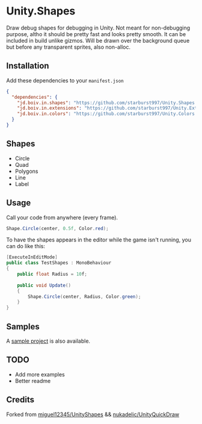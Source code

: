 # Unity.Shapes

Draw debug shapes for debugging in Unity. Not meant for non-debugging purpose, altho it should be pretty fast and looks pretty smooth. It can be included in build unlike gizmos. Will be drawn over the background queue but before any transparent sprites, also non-alloc.

## Installation

Add these dependencies to your `manifest.json`

```json
{
  "dependencies": {
    "jd.boiv.in.shapes": "https://github.com/starburst997/Unity.Shapes.git",
    "jd.boiv.in.extensions": "https://github.com/starburst997/Unity.Extensions.git",
    "jd.boiv.in.colors": "https://github.com/starburst997/Unity.Colors.git"
  }
}
```

## Shapes

- Circle
- Quad
- Polygons
- Line
- Label

## Usage

Call your code from anywhere (every frame).

```csharp
Shape.Circle(center, 0.5f, Color.red);
```

To have the shapes appears in the editor while the game isn't running, you can do like this:

```csharp
[ExecuteInEditMode]
public class TestShapes : MonoBehaviour
{
    public float Radius = 10f;
    
    public void Update()
    {
        Shape.Circle(center, Radius, Color.green);
    }
}
```

## Samples

A [sample project](https://github.com/starburst997/Unity.Shapes/tree/main/Samples~/Shapes%20Sample) is also available.

## TODO

- Add more examples
- Better readme

## Credits

Forked from [miguel12345/UnityShapes](https://github.com/miguel12345/UnityShapes) && [nukadelic/UnityQuickDraw](https://github.com/nukadelic/UnityQuickDraw)